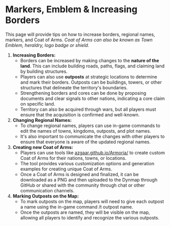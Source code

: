# Markers, Emblem & Increasing Borders

This page will provide tips on how to increase borders, regional names, markers, and Coat of Arms. _Coat of Arms can also be known as Town Emblem, heraldry,  logo badge or shield._

1. **Increasing Borders:**
   * Borders can be increased by making changes to the **nature of the land**. This can include building roads, paths, flags, and claiming land by building structures.
   * Players can also use **outposts** at strategic locations to determine and mark their borders. Outposts can be buildings, towers, or other structures that delineate the territory's boundaries.
   * Strengthening borders and cores can be done by proposing documents and clear signals to other nations, indicating a core claim on specific land.
   * Territory can also be acquired through wars, but all players must ensure that the acquisition is confirmed and well-known.
2. **Changing Regional Names:**
   * To change regional names, players can use in-game commands to edit the names of towns, kingdoms, outposts, and plot names.
   * It's also important to communicate the changes with other players to ensure that everyone is aware of the updated regional names.
3. **Creating new Coat of Arms:**
   * Players can use tools like [azgaar.github.io/Armoria/](https://azgaar.github.io/Armoria/) to create custom Coat of Arms for their nations, towns, or locations.
   * The tool provides various customization options and generation examples for creating unique Coat of Arms.
   * Once a Coat of Arms is designed and finalized, it can be downloaded as a PNG and then uploaded to the Dynmap through GitHub or shared with the community through chat or other communication channels.
4. **Marking Outposts on the Map:**
   * To mark outposts on the map, players will need to give each outpost a name using the in-game command /t outpost name.
   * Once the outposts are named, they will be visible on the map, allowing all players to identify and recognize the various outposts.
